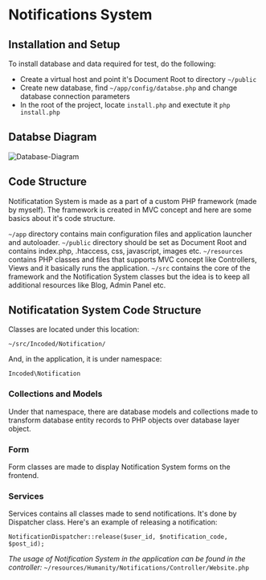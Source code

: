 # Notifications System

## Installation and Setup

To install database and data required for test, do the following:

+ Create a virtual host and point it's Document Root to directory `~/public`
+ Create new database, find `~/app/config/databse.php` and change database connection parameters
+ In the root of the project, locate `install.php` and exectute it `php install.php`


## Databse Diagram

![Database-Diagram](http://ivanmitic.com/humanity-ns/img/Database-Diagram.png "Database-Diagram")


## Code Structure

Notificatation System is made as a part of a custom PHP framework (made by myself). The framework is created in MVC concept and here are some basics about it's code structure.

`~/app` directory contains main configuration files and application launcher and autoloader.
`~/public` directory should be set as Document Root and contains index.php, .htaccess, css, javascript, images etc.
`~/resources` contains PHP classes and files that supports MVC concept like Controllers, Views and it basically runs the application.
`~/src` contains the core of the framework and the Notification System classes but the idea is to keep all additional resources like Blog, Admin Panel etc.

## Notificatation System Code Structure

Classes are located under this location: 

```
~/src/Incoded/Notification/
```

And, in the application, it is under namespace:

```
Incoded\Notification
```

### Collections and Models

Under that namespace, there are database models and collections made to transform database entity records to PHP objects over database layer object.

### Form

Form classes are made to display Notification System forms on the frontend.

### Services

Services contains all classes made to send notifications. It's done by Dispatcher class. Here's an example of releasing a notification:

`NotificationDispatcher::release($user_id, $notification_code, $post_id);`

*The usage of Notification System in the application can be found in the controller:*
`~/resources/Humanity/Notifications/Controller/Website.php`
